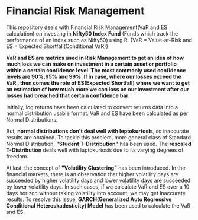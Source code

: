 # Financial Risk Management
This repository deals with Financial Risk Management(VaR and ES calculation) on investing in **Nifty50 Index Fund** (Funds which track the performance of an index such as Nifty50) using R. {VaR = Value-at-Risk and ES = Expected Shortfall(Conditional VaR)}

**VaR and ES are metrics used in Risk Management to get an idea of how much loss we can make on investment in a certain asset or portfolio within a certain confidence level. The most commonly used confidence levels are 90%,95% and 99%. If in case, where our losses exceed the VaR , then comes the role of ES(Expected Shortfall) where we want to get an estimation of how much more we can loss on our investment after our losses had breached that certain confidence bar**.

Initially, log returns have been calculated to convert returns data into a normal distribution usable format. VaR and ES have been calculated as per Normal Distributions. 

But, **normal distributions don't deal well with leptokurtosis**, so inaccurate results are obtained. To tackle this problem, more general class of Standard Normal Distribution, **"Student T-Distribution"** has been used. The **rescaled T-Distribution** deals well with luptokurtosis due to its varying degrees of freedom. 

At last, the concept of **"Volatility Clustering"** has been introduced. In the financial markets, there is an observation that higher volatility days are succeeded by higher volatility days and lower volatility days are succeeded by lower volatility days. In such cases, if we calculate VaR and ES over a 10 days horizon withour taking volatility into account, we may get inaccurate results. To resolve this issue, **GARCH(Generalized Auto Regressive Conditional Heteroskadesticity) Model** has been used to calculate the VaR and ES.
